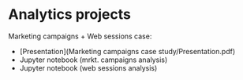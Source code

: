 # Analytics projects

Marketing campaigns + Web sessions case:
- [Presentation](Marketing campaigns case study/Presentation.pdf)
- Jupyter notebook (mrkt. campaigns analysis)
- Jupyter notebook (web sessions analysis)
